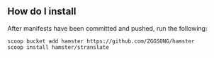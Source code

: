 ## How do I install

After manifests have been committed and pushed, run the following:

```pwsh
scoop bucket add hamster https://github.com/ZGGSONG/hamster
scoop install hamster/stranslate
```
